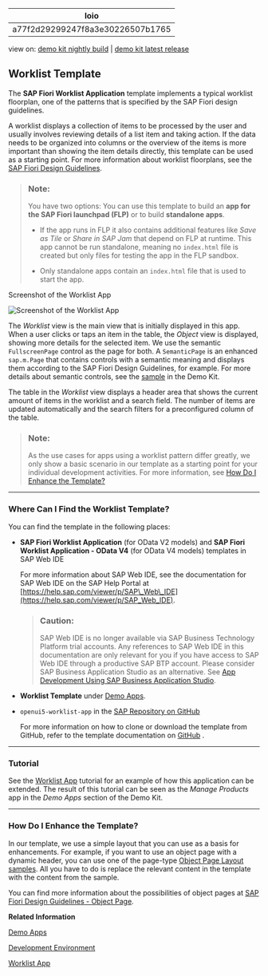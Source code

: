 <!-- loioa77f2d29299247f8a3e30226507b1765 -->

| loio |
| -----|
| a77f2d29299247f8a3e30226507b1765 |

<div id="loio">

view on: [demo kit nightly build](https://openui5nightly.hana.ondemand.com/#/topic/a77f2d29299247f8a3e30226507b1765) | [demo kit latest release](https://openui5.hana.ondemand.com/#/topic/a77f2d29299247f8a3e30226507b1765)</div>

## Worklist Template

The **SAP Fiori Worklist Application** template implements a typical worklist floorplan, one of the patterns that is specified by the SAP Fiori design guidelines.

A worklist displays a collection of items to be processed by the user and usually involves reviewing details of a list item and taking action. If the data needs to be organized into columns or the overview of the items is more important than showing the item details directly, this template can be used as a starting point. For more information about worklist floorplans, see the  [SAP Fiori Design Guidelines](https://experience.sap.com/fiori-design-web/).

> ### Note:  
> You have two options: You can use this template to build an **app for the SAP Fiori launchpad \(FLP\)** or to build **standalone apps**.
> 
> -   If the app runs in FLP it also contains additional features like *Save as Tile* or *Share in SAP Jam* that depend on FLP at runtime. This app cannot be run standalone, meaning no `index.html` file is created but only files for testing the app in the FLP sandbox.
> 
> -   Only standalone apps contain an `index.html` file that is used to start the app.

   
  
<a name="loioa77f2d29299247f8a3e30226507b1765__fig_rgl_qbz_1t"/>Screenshot of the Worklist App

 ![](loio2c7e3b552825426d8840c83a6b0b029e_HiRes.png "Screenshot of the Worklist App") 

The *Worklist* view is the main view that is initially displayed in this app. When a user clicks or taps an item in the table, the *Object* view is displayed, showing more details for the selected item. We use the semantic `FullscreenPage` control as the page for both. A `SemanticPage` is an enhanced `sap.m.Page` that contains controls with a semantic meaning and displays them according to the SAP Fiori Design Guidelines, for example. For more details about semantic controls, see the [sample](https://openui5.hana.ondemand.com/#/entity/sap.m.semantic.SemanticPage) in the Demo Kit.

The table in the *Worklist* view displays a header area that shows the current amount of items in the worklist and a search field. The number of items are updated automatically and the search filters for a preconfigured column of the table.

> ### Note:  
> As the use cases for apps using a worklist pattern differ greatly, we only show a basic scenario in our template as a starting point for your individual development activities. For more information, see [How Do I Enhance the Template?](Worklist_Template_a77f2d2.md#loioa77f2d29299247f8a3e30226507b1765__section_EnhanceTemplate)

***

<a name="loioa77f2d29299247f8a3e30226507b1765__section_els_xvw_k1b"/>

### Where Can I Find the Worklist Template?

You can find the template in the following places:

-   **SAP Fiori Worklist Application** \(for OData V2 models\) and **SAP Fiori Worklist Application - OData V4** \(for OData V4 models\) templates in SAP Web IDE

    For more information about SAP Web IDE, see the documentation for SAP Web IDE on the SAP Help Portal at [https://help.sap.com/viewer/p/SAP\_Web\_IDE](https://help.sap.com/viewer/p/SAP_Web_IDE).

    > ### Caution:  
    > SAP Web IDE is no longer available via SAP Business Technology Platform trial accounts. Any references to SAP Web IDE in this documentation are only relevant for you if you have access to SAP Web IDE through a productive SAP BTP account. Please consider SAP Business Application Studio as an alternative. See [App Development Using SAP Business Application Studio](App_Development_Using_SAP_Business_Application_Studio_6bbad66.md).

-   **Worklist Template** under [Demo Apps](https://openui5.hana.ondemand.com/#demoapps.html).

-   `openui5-worklist-app` in the [SAP Repository on GitHub](https://github.com/SAP)

    For more information on how to clone or download the template from GitHub, refer to the template documentation on [GitHub](https://github.com/SAP/openui5-worklist-app/blob/master/README.md) .


***

### Tutorial

See the [Worklist App](Worklist_App_6a6a621.md) tutorial for an example of how this application can be extended. The result of this tutorial can be seen as the *Manage Products* app in the *Demo Apps* section of the Demo Kit.

***

<a name="loioa77f2d29299247f8a3e30226507b1765__section_EnhanceTemplate"/>

### How Do I Enhance the Template?

In our template, we use a simple layout that you can use as a basis for enhancements. For example, if you want to use an object page with a dynamic header, you can use one of the page-type [Object Page Layout samples](https://openui5.hana.ondemand.com/#/sample/sap.uxap.sample.ObjectPageDynamicHeader/preview). All you have to do is replace the relevant content in the template with the content from the sample.

You can find more information about the possibilities of object pages at [SAP Fiori Design Guidelines - Object Page](https://experience.sap.com/fiori-design-web/object-page/).

**Related Information**  


[Demo Apps](Demo_Apps_a3ab54e.md)

[Development Environment](Development_Environment_7bb04e0.md)

[Worklist App](Worklist_App_6a6a621.md)


